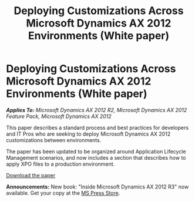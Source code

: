 ﻿---
title: Deploying Customizations Across Microsoft Dynamics AX 2012 Environments (White paper)
TOCTitle: Deploying Customizations Across Microsoft Dynamics AX 2012 Environments
ms:assetid: e4cc2af9-21a7-4f6b-aadb-ad0ee8f5c642
ms:mtpsurl: https://msdn.microsoft.com/en-us/library/Hh292604(v=AX.60)
ms:contentKeyID: 36655942
ms.date: 01/17/2020
mtps_version: v=AX.60
---

# Deploying Customizations Across Microsoft Dynamics AX 2012 Environments (White paper) 


_**Applies To:** Microsoft Dynamics AX 2012 R2, Microsoft Dynamics AX 2012 Feature Pack, Microsoft Dynamics AX 2012_

This paper describes a standard process and best practices for developers and IT Pros who are seeking to deploy Microsoft Dynamics AX 2012 customizations between environments.

The paper has been updated to be organized around Application Lifecycle Management scenarios, and now includes a section that describes how to apply XPO files to a production environment.

[Download the paper](https://www.microsoft.com/download/details.aspx?id=26571)

  
**Announcements:** New book: "Inside Microsoft Dynamics AX 2012 R3" now available. Get your copy at the [MS Press Store](https://www.microsoftpressstore.com/store/inside-microsoft-dynamics-ax-2012-r3-9780735685109).

